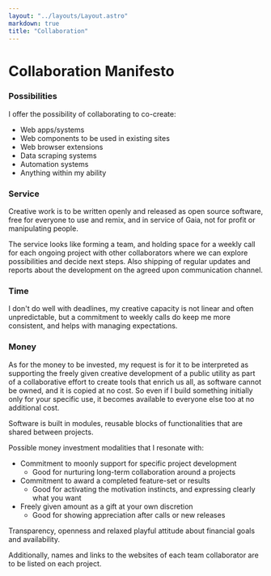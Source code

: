 ```yaml
---
layout: "../layouts/Layout.astro"
markdown: true
title: "Collaboration"
---
```


# Collaboration Manifesto

### Possibilities

I offer the possibility of collaborating to co-create:

- Web apps/systems
- Web components to be used in existing sites
- Web browser extensions
- Data scraping systems
- Automation systems
- Anything within my ability

### Service

Creative work is to be written openly and released as open source software, free for everyone
to use and remix, and in service of Gaia, not for profit or manipulating people.

The service looks like forming a team, and holding space for a weekly call for each ongoing
project with other collaborators where we can explore possibilities and decide next steps.
Also shipping of regular updates and reports about the development on the agreed upon
communication channel.

### Time

I don't do well with deadlines, my creative capacity is not linear and often unpredictable,
but a commitment to weekly calls do keep me more consistent, and helps with managing
expectations.

### Money

As for the money to be invested, my request is for it to be interpreted as supporting the
freely given creative development of a public utility as part of a collaborative effort to
create tools that enrich us all, as software cannot be owned, and it is copied at no cost. So
even if I build something initially only for your specific use, it becomes available to
everyone else too at no additional cost.

Software is built in modules, reusable blocks of functionalities that are shared between
projects.

Possible money investment modalities that I resonate with:

- Commitment to moonly support for specific project development
  - Good for nurturing long-term collaboration around a projects
- Commitment to award a completed feature-set or results
  - Good for activating the motivation instincts, and expressing clearly what you want
- Freely given amount as a gift at your own discretion
  - Good for showing appreciation after calls or new releases

Transparency, openness and relaxed playful attitude about financial goals and availability.

Additionally, names and links to the websites of each team collaborator are to be listed on each project.


<!-- Long term, <a href="https://hypha.earth/"
  >there are tools that can be used to creatively collaborate within alternative
  currencies-imbued Gameworlds</a
>, that I would like to explore. Short term, I don't have any money at the moment, and a lot
of availability to create; so I'm looking to pair up with someone who can collaborate
financially. -->

